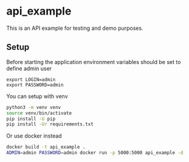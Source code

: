 # api_example

This is an API example for testing and demo purposes.

## Setup

Before starting the application environment variables should be set to define admin user

```
export LOGIN=admin
export PASSWORD=admin
```
You can setup with venv

```bash
python3 -m venv venv
source venv/bin/activate
pip install -U pip
pip install -Ur requirements.txt
```

Or use docker instead

```bash
docker build -t api_example .
ADMIN=admin PASSWORD=admin docker run -p 5000:5000 api_example -d
```
